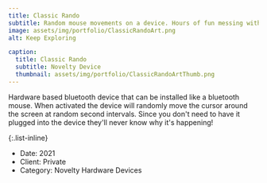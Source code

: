 ```yaml
---
title: Classic Rando
subtitle: Random mouse movements on a device. Hours of fun messing with your friends!
image: assets/img/portfolio/ClassicRandoArt.png
alt: Keep Exploring

caption:
  title: Classic Rando
  subtitle: Novelty Device
  thumbnail: assets/img/portfolio/ClassicRandoArtThumb.png
---
```

Hardware based bluetooth device that can be installed like a bluetooth mouse. When activated the device will randomly move the cursor around the screen at random second intervals. Since you don't need to have it plugged into the device they'll never know why it's happening!

{:.list-inline}
- Date: 2021
- Client: Private
- Category: Novelty Hardware Devices

